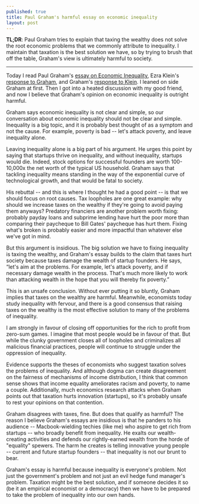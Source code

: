 ```yaml
---
published: true
title: Paul Graham's harmful essay on economic inequality
layout: post
---
```


**TL;DR**: Paul Graham tries to explain that taxing the wealthy does not solve the root economic problems that we commonly attribute to inequality. I maintain that taxation is the best solution we have, so by trying to brush that off the table, Graham's view is ultimately harmful to society.

----

Today I read Paul Graham's [essay on Economic Inequality](http://www.paulgraham.com/ineq.html), Ezra Klein's [response to Graham](http://www.vox.com/2016/1/6/10722302/paul-graham-inequality), and Graham's [response to Klein](http://www.paulgraham.com/klein.html). I leaned on side Graham at first. Then I got into a heated discussion with my good friend, and now I believe that Graham's opinion on economic inequality is outright harmful.

Graham says economic inequality is not clear and simple, so our conversation about economic inequality should not be clear and simple. Inequality is a big topic, and it is probably best thought of as a symptom and not the cause. For example, poverty is bad -- let's attack poverty, and leave inequality alone.

Leaving inequality alone is a big part of his argument. He urges this point by saying that startups thrive on inequality, and without inequality, startups would die. Indeed, stock options for successful founders are worth 100-10,000x the net worth of the typical US household. Graham says that tackling inequality means standing in the way of the exponential curve of technological growth, and that would be fatal to society.

His rebuttal -- and this is where I thought he had a good point -- is that we should focus on root causes. Tax loopholes are one great example: why should we increase taxes on the wealthy if they're going to avoid paying them anyways? Predatory financiers are another problem worth fixing: probably payday loans and subprime lending have hurt the poor more than comparing their paycheque to Bill Gates' paycheque has hurt them. Fixing what's broken is probably easier and more impactful than whatever else we've got in mind.

But this argument is insidious. The big solution we have to fixing inequality is taxing the wealthy, and Graham's essay builds to the claim that taxes hurt society because taxes damage the wealth of startup founders. He says, “let's aim at the problems. For example, let's attack poverty, and if necessary damage wealth in the process. That's much more likely to work than attacking wealth in the hope that you will thereby fix poverty.”

This is an unsafe conclusion. Without ever putting it so bluntly, Graham implies that taxes on the wealthy are harmful. Meanwhile, economists today study inequality with fervour, and there is a good consensus that raising taxes on the wealthy is the most effective solution to many of the problems of inequality.

I am strongly in favour of closing off opportunities for the rich to profit from zero-sum games. I imagine that most people would be in favour of that. But while the clunky government closes all of loopholes and criminalizes all malicious financial practices, people will continue to struggle under the oppression of inequality.

Evidence supports the theses of economists who suggest taxation solves the problems of inequality. And although dogma can create disagreement on the fairness of mechanisms of income distribution, I think that common sense shows that income equality ameliorates racism and poverty, to name a couple. Additionally, much economics research attacks when Graham points out that taxation hurts innovation (startups), so it's probably unsafe to rest your opinions on that contention.

Graham disagrees with taxes, fine. But does that qualify as harmful? The reason I believe Graham's essays are insidious is that he panders to his audience -- Macbook-wielding techies (like me) who aspire to get rich from startups -- who broadly benefit from inequality. He exalts our wealth-creating activities and defends our rightly-earned wealth from the horde of "equality" spewers. The harm he creates is telling innovative young people -- current and future startup founders -- that inequality is not our brunt to bear.

Graham's essay is harmful because inequality is everyone's problem. Not just the government's problem and not just an evil hedge fund manager's problem. Taxation might be the best solution, and if someone decides it so (be it an empirical economist or a democracy) then we have to be prepared to take the problem of inequality into our own hands.